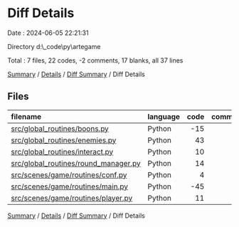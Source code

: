 # Diff Details

Date : 2024-06-05 22:21:31

Directory d:\\_code\\py\\artegame

Total : 7 files,  22 codes, -2 comments, 17 blanks, all 37 lines

[Summary](results.md) / [Details](details.md) / [Diff Summary](diff.md) / Diff Details

## Files
| filename | language | code | comment | blank | total |
| :--- | :--- | ---: | ---: | ---: | ---: |
| [src/global_routines/boons.py](/src/global_routines/boons.py) | Python | -15 | 0 | -4 | -19 |
| [src/global_routines/enemies.py](/src/global_routines/enemies.py) | Python | 43 | 0 | 10 | 53 |
| [src/global_routines/interact.py](/src/global_routines/interact.py) | Python | 10 | 0 | 7 | 17 |
| [src/global_routines/round_manager.py](/src/global_routines/round_manager.py) | Python | 14 | 0 | 4 | 18 |
| [src/scenes/game/routines/conf.py](/src/scenes/game/routines/conf.py) | Python | 4 | 0 | 0 | 4 |
| [src/scenes/game/routines/main.py](/src/scenes/game/routines/main.py) | Python | -45 | -2 | -2 | -49 |
| [src/scenes/game/routines/player.py](/src/scenes/game/routines/player.py) | Python | 11 | 0 | 2 | 13 |

[Summary](results.md) / [Details](details.md) / [Diff Summary](diff.md) / Diff Details